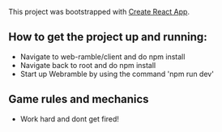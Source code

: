 This project was bootstrapped with [Create React App](https://github.com/facebookincubator/create-react-app).

## How to get the project up and running:

- Navigate to web-ramble/client and do npm install
- Navigate back to root and do npm install
- Start up Webramble by using the command 'npm run dev'


## Game rules and mechanics

- Work hard and dont get fired!